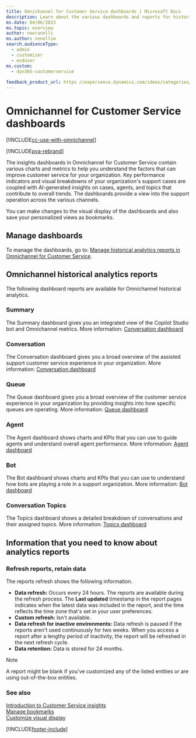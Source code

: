 ```yaml
---
title: Omnichannel for Customer Service dashboards | Microsoft Docs
description: Learn about the various dashboards and reports for historical operational metrics and KPIs in Omnichannel for Customer Service to manage contact centers.
ms.date: 04/06/2023
ms.topic: overview
author: neeranelli
ms.author: nenellim
search.audienceType: 
  - admin
  - customizer
  - enduser
ms.custom: 
  - dyn365-customerservice
 
feedback_product_url: https //experience.dynamics.com/ideas/categories/list/?category=a7f4a807-de3b-eb11-a813-000d3a579c38&forum=b68e50a6-88d9-e811-a96b-000d3a1be7ad
---
```


# Omnichannel for Customer Service dashboards

[!INCLUDE[cc-use-with-omnichannel](../../includes/cc-use-with-omnichannel.md)]

[!INCLUDE[pva-rebrand](../../includes/cc-pva-rebrand.md)]

The insights dashboards in Omnichannel for Customer Service contain various charts and metrics to help you understand the factors that can improve customer service for your organization. Key performance indicators and visual breakdowns of your organization's support cases are coupled with AI-generated insights on cases, agents, and topics that contribute to overall trends. The dashboards provide a view into the support operation across the various channels.

You can make changes to the visual display of the dashboards and also save your personalized views as bookmarks.

## Manage dashboards

To manage the dashboards, go to: [Manage historical analytics reports in Omnichannel for Customer Service](../administer/oc-historical-analytics-reports.md).

## Omnichannel historical analytics reports

The following dashboard reports are available for Omnichannel historical analytics.

### Summary

The Summary dashboard gives you an integrated view of the Copilot Studio bot and Omnichannel metrics. More information: [Conversation dashboard](omnichannel-summary-dashboard.md)

### Conversation

The Conversation dashboard gives you a broad overview of the assisted support customer service experience in your organization. More information: [Conversation dashboard](oc-conversation-dashboard.md)

### Queue

The Queue dashboard gives you a broad overview of the customer service experience in your organization by providing insights into how specific queues are operating. More information: [Queue dashboard](oc-queue-dashboard.md)

### Agent

The Agent dashboard shows charts and KPIs that you can use to guide agents and understand overall agent performance. More information: [Agent dashboard](agent-dashboard.md#agent-dashboard)

### Bot

The Bot dashboard shows charts and KPIs that you can use to understand how bots are playing a role in a support organization. More information: [Bot dashboard](oc-bot-dashboard.md)

### Conversation Topics

The Topics dashboard shows a detailed breakdown of conversations and their assigned topics. More information: [Topics dashboard](oc-conversation-topics-dashboard.md)

## Information that you need to know about analytics reports

### Refresh reports, retain data

The reports refresh shows the following information.

- **Data refresh:** Occurs every 24 hours. The reports are available during the refresh process. The **Last updated** timestamp in the report pages indicates when the latest data was included in the report, and the time reflects the time zone that's set in your user preferences. 
- **Custom refresh:** Isn't available.
- **Data refresh for inactive environments:** Data refresh is paused if the reports aren't used continuously for two weeks. When you access a report after a lengthy period of inactivity, the report will be refreshed in the next refresh cycle.
- **Data retention:** Data is stored for 24 months.

> [!NOTE]
> A report might be blank if you've customized any of the listed entities or are using out-of-the-box entities.

### See also

[Introduction to Customer Service insights](../implement/introduction-customer-service-analytics.md)  
[Manage bookmarks](manage-bookmarks.md)  
[Customize visual display](customize-reports.md#customize-visual-display)

[!INCLUDE[footer-include](../../includes/footer-banner.md)]
